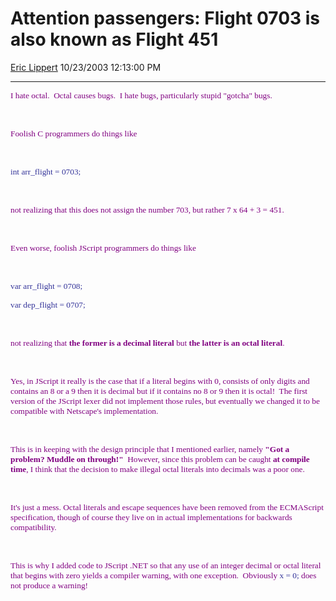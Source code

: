 <div id="page">

# Attention passengers: Flight 0703 is also known as Flight 451

[Eric Lippert](https://social.msdn.microsoft.com/profile/Eric%20Lippert) 10/23/2003 12:13:00 PM

-----

<div id="content">

<span style="FONT-SIZE: 10pt; COLOR: purple; FONT-FAMILY: &#39;Lucida Sans Unicode&#39;">I hate octal.  Octal causes bugs.  I hate bugs, particularly stupid "gotcha" bugs.</span>

<span style="FONT-SIZE: 10pt; COLOR: purple; FONT-FAMILY: &#39;Lucida Sans Unicode&#39;"> </span>

 

<span style="FONT-SIZE: 10pt; COLOR: purple; FONT-FAMILY: &#39;Lucida Sans Unicode&#39;">Foolish C programmers do things like</span>

<span style="FONT-SIZE: 10pt; COLOR: purple; FONT-FAMILY: &#39;Lucida Sans Unicode&#39;"> </span>

 

<span style="FONT-SIZE: 10pt; COLOR: #333399; FONT-FAMILY: &#39;Lucida Console&#39;">int arr\_flight = 0703;</span>

<span style="FONT-SIZE: 10pt; COLOR: purple; FONT-FAMILY: &#39;Lucida Sans Unicode&#39;"> </span>

 

<span style="FONT-SIZE: 10pt; COLOR: purple; FONT-FAMILY: &#39;Lucida Sans Unicode&#39;">not realizing that this does not assign the number 703, but rather 7 x 64 + 3 = 451.</span>

<span style="FONT-SIZE: 10pt; COLOR: purple; FONT-FAMILY: &#39;Lucida Sans Unicode&#39;"> </span>

 

<span style="FONT-SIZE: 10pt; COLOR: purple; FONT-FAMILY: &#39;Lucida Sans Unicode&#39;">Even worse, foolish JScript programmers do things like</span>

<span style="FONT-SIZE: 10pt; COLOR: purple; FONT-FAMILY: &#39;Lucida Sans Unicode&#39;"> </span>

 

<span style="FONT-SIZE: 10pt; COLOR: #333399; FONT-FAMILY: &#39;Lucida Console&#39;">var arr\_flight = 0708;</span>

<span style="FONT-SIZE: 10pt; COLOR: #333399; FONT-FAMILY: &#39;Lucida Console&#39;">var dep\_flight = 0707;</span>

<span style="FONT-SIZE: 10pt; COLOR: purple; FONT-FAMILY: &#39;Lucida Sans Unicode&#39;"> </span>

 

<span style="FONT-SIZE: 10pt; COLOR: purple; FONT-FAMILY: &#39;Lucida Sans Unicode&#39;">not realizing that **the former is a decimal literal** but **the latter is an octal literal**.  </span>

<span style="FONT-SIZE: 10pt; COLOR: purple; FONT-FAMILY: &#39;Lucida Sans Unicode&#39;"> </span>

 

<span style="FONT-SIZE: 10pt; COLOR: purple; FONT-FAMILY: &#39;Lucida Sans Unicode&#39;">Yes, in JScript it really is the case that if a literal begins with 0, consists of only digits and contains an 8 or a 9 then it is decimal but if it contains no 8 or 9 then it is octal\!  The first version of the JScript lexer did not implement those rules, but eventually we changed it to be compatible with Netscape's implementation.  </span>

<span style="FONT-SIZE: 10pt; COLOR: purple; FONT-FAMILY: &#39;Lucida Sans Unicode&#39;"> </span>

 

<span style="FONT-SIZE: 10pt; COLOR: purple; FONT-FAMILY: &#39;Lucida Sans Unicode&#39;">This is in keeping with the design principle that I mentioned earlier, namely **"Got a problem? Muddle on through\!"**  However, since this problem can be caught **at compile time**, I think that the decision to make illegal octal literals into decimals was a poor one.  </span>

<span style="FONT-SIZE: 10pt; COLOR: purple; FONT-FAMILY: &#39;Lucida Sans Unicode&#39;"> </span>

 

<span style="FONT-SIZE: 10pt; COLOR: purple; FONT-FAMILY: &#39;Lucida Sans Unicode&#39;">It's just a mess. Octal literals and escape sequences have been removed from the ECMAScript specification, though of course they live on in actual implementations for backwards compatibility.</span>

<span style="FONT-SIZE: 10pt; COLOR: purple; FONT-FAMILY: &#39;Lucida Sans Unicode&#39;"> </span>

 

<span style="FONT-SIZE: 10pt; COLOR: purple; FONT-FAMILY: &#39;Lucida Sans Unicode&#39;">This is why I added code to JScript .NET so that any use of an integer decimal or octal literal that begins with zero yields a compiler warning, with one exception.  Obviously </span><span style="FONT-SIZE: 10pt; COLOR: #333399; FONT-FAMILY: &#39;Lucida Console&#39;">x = 0;</span><span style="FONT-SIZE: 10pt; COLOR: purple; FONT-FAMILY: &#39;Lucida Sans Unicode&#39;"> does not produce a warning\!</span>

<span style="FONT-SIZE: 10pt; COLOR: purple; FONT-FAMILY: &#39;Lucida Sans Unicode&#39;"> </span>

</div>

</div>

